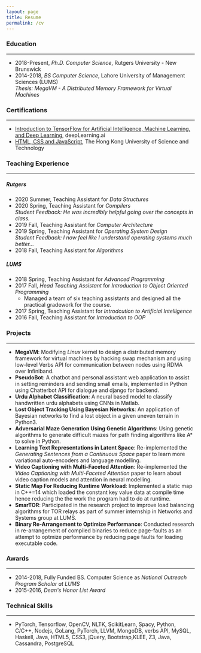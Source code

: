 ```yaml
---
layout: page
title: Resume
permalink: /cv
---
```

### Education
***
* 2018-Present, *Ph.D. Computer Science*, Rutgers University - New Brunswick  
* 2014-2018, *BS Computer Science*, Lahore University of Management Sciences (LUMS)  
    *Thesis: MegaVM - A Distributed Memory Framework for Virtual Machines*

### Certifications
***
* [Introduction to TensorFlow for Artificial Intelligence, Machine Learning, and Deep Learning](https://coursera.org/share/185e555aa7f9d646408a7dddcf6e19bf), deepLearning.ai
* [HTML, CSS and JavaScript](https://coursera.org/share/0a3861ee0b7fc82f6ecf0982f3a37684), The Hong Kong University of Science and Technology

### Teaching Experience
***
##### Rutgers
* 2020 Summer, Teaching Assistant for *Data Structures*  
* 2020 Spring, Teaching Assistant for *Compilers*  
    *Student Feedback: He was incredibly helpful going over the concepts in class.*
* 2019 Fall, Teaching Assistant for *Computer Architecture*
* 2019 Spring, Teaching Assistant for *Operating System Design*  
    *Student Feedback: I now feel like I understand operating systems much better...*
* 2018 Fall, Teaching Assistant for *Algorithms*

##### LUMS
* 2018 Spring, Teaching Assistant for *Advanced Programming*
* 2017 Fall, *Head Teaching Assistant* for *Introduction to Object Oriented Programming*
    * Managed a team of six teaching assistants and designed all the practical gradework for the course.
* 2017 Spring, Teaching Assistant for *Introdcution to Artificial Intelligence*
* 2016 Fall, Teaching Assistant for *Introduction to OOP*

### Projects
***
* **MegaVM**: Modifying *Linux* kernel to design a distributed memory framework for virtual machines by hacking swap mechanism and using low-level Verbs API for communication between nodes using RDMA over Infiniband.
* **PseudoBot**: A chatbot and personal assistant web application to assist in setting reminders and sending small emails, implemented in Python using Chatterbot API for dialogue and django for backend.
* **Urdu Alphabet Classification**: A neural based model to classify handwritten urdu alphabets using CNNs in Matlab.
* **Lost Object Tracking Using Bayesian Networks**: An application of Bayesian networks to find a lost object in a given uneven terrain in Python3.
* **Adversarial Maze Generation Using Genetic Algorithms**: Using genetic algorithms to generate difficult mazes for path finding algorithms like A\* to solve in Python.
* **Learning Text Representations in Latent Space**: Re-implemented the *Generating Sentences from a Continuous Space* paper to learn more variational auto-encoders and language modelling.
* **Video Captioning with Multi-Faceted Attention**: Re-implemented the *Video Captioning with Multi-Faceted Attention* paper to learn about video caption models and attention in neural modelling.
* **Static Map For Reducing Runtime Workload**: Implemented a static map in C\+\+\=14 which loaded the constant key value data at compile time hence reducing the the work the program had to do at runtime.
* **SmarTOR**: Participated in the research project to improve load balancing algorithms for TOR relays as part of summer internship in Networks and Systems group at LUMS.
* **Binary Re-Arrangement to Optimize Performance**: Conducted research in re-arrangement of compiled binaries to reduce page-faults as an attempt to optmize performance by reducing page faults for loading executable code.

### Awards
***
* 2014-2018, Fully Funded BS. Computer Science as *National Outreach Program Scholar at LUMS*
* 2015-2016, *Dean\'s Honor List Award*

### Technical Skills
***
* PyTorch, Tensorflow, OpenCV, NLTK, ScikitLearn, Spacy, Python, C/C++, Nodejs, GoLang, PyTorch, LLVM, MongoDB, verbs API, MySQL, Haskell, Java, HTML5, CSS3, jQuery, Bootstrap,KLEE, Z3, Java, Cassandra, PostgreSQL